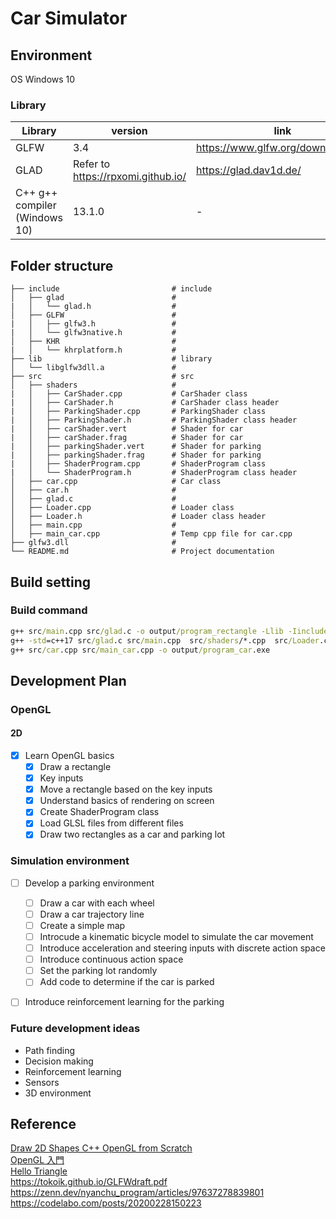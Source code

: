 # Car Simulator 
## Environment
OS Windows 10

### Library
| Library      | version | link |
|-----------|---------|---------| 
| GLFW    | 3.4 | https://www.glfw.org/download.html |
| GLAD | Refer to https://rpxomi.github.io/  | https://glad.dav1d.de/ |
| C++ g++ compiler (Windows 10)| 13.1.0   | - |

## Folder structure

    ├── include                         # include
    │   ├── glad                        # 
    |   │   └── glad.h                  # 
    │   ├── GLFW                        # 
    |   │   ├── glfw3.h                 # 
    |   │   └── glfw3native.h           # 
    │   ├── KHR                         # 
    |   │   └── khrplatform.h           # 
    ├── lib                             # library
    │   └── libglfw3dll.a               # 
    ├── src                             # src
    │   ├── shaders                     # 
    |   │   ├── CarShader.cpp           # CarShader class 
    |   │   ├── CarShader.h             # CarShader class header
    |   │   ├── ParkingShader.cpp       # ParkingShader class 
    |   │   ├── ParkingShader.h         # ParkingShader class header
    |   │   ├── carShader.vert          # Shader for car
    |   │   ├── carShader.frag          # Shader for car
    |   │   ├── parkingShader.vert      # Shader for parking
    |   │   ├── parkingShader.frag      # Shader for parking
    |   │   ├── ShaderProgram.cpp       # ShaderProgram class 
    |   │   └── ShaderProgram.h         # ShaderProgram class header
    │   ├── car.cpp                     # Car class
    │   ├── car.h                       #    
    │   ├── glad.c                      # 
    │   ├── Loader.cpp                  # Loader class
    │   ├── Loader.h                    # Loader class header
    │   ├── main.cpp                    # 
    │   ├── main_car.cpp                # Temp cpp file for car.cpp
    ├── glfw3.dll                       # 
    └── README.md                       # Project documentation
    

## Build setting

### Build command
```cmd
g++ src/main.cpp src/glad.c -o output/program_rectangle -Llib -Iinclude -lglfw3dll
g++ -std=c++17 src/glad.c src/main.cpp  src/shaders/*.cpp  src/Loader.cpp -o output/program -Llib -Iinclude -lglfw3dll
g++ src/car.cpp src/main_car.cpp -o output/program_car.exe

```

## Development Plan
### OpenGL
#### 2D
- [X] Learn OpenGL basics
    - [X] Draw a rectangle
    - [X] Key inputs
    - [X] Move a rectangle based on the key inputs
    - [X] Understand basics of rendering on screen
    - [X] Create ShaderProgram class
    - [X] Load GLSL files from different files
    - [X] Draw two rectangles as a car and parking lot

### Simulation environment
- [ ] Develop a parking environment
    - [ ] Draw a car with each wheel
    - [ ] Draw a car trajectory line
    - [ ] Create a simple map
    - [ ] Introcude a kinematic bicycle model to simulate the car movement
    - [ ] Introduce acceleration and steering inputs with discrete action space
    - [ ] Introduce continuous action space
    - [ ] Set the parking lot randomly
    - [ ] Add code to determine if the car is parked
- [ ] Introduce reinforcement learning for the parking


### Future development ideas
- Path finding
- Decision making
- Reinforcement learning
- Sensors
- 3D environment


## Reference

[Draw 2D Shapes C++ OpenGL from Scratch](https://www.youtube.com/watch?v=OI-6aYTWl4w)  
[OpenGL 入門](http://www.center.nitech.ac.jp/~kenji/Study/Lib/ogl/)  
[Hello Triangle](https://learnopengl.com/Getting-started/Hello-Triangle)  
https://tokoik.github.io/GLFWdraft.pdf
https://zenn.dev/nyanchu_program/articles/97637278839801
https://codelabo.com/posts/20200228150223
